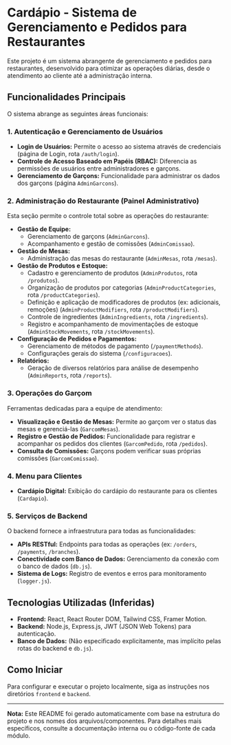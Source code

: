 # Cardápio - Sistema de Gerenciamento e Pedidos para Restaurantes

Este projeto é um sistema abrangente de gerenciamento e pedidos para restaurantes, desenvolvido para otimizar as operações diárias, desde o atendimento ao cliente até a administração interna.

## Funcionalidades Principais

O sistema abrange as seguintes áreas funcionais:

### 1. Autenticação e Gerenciamento de Usuários

*   **Login de Usuários:** Permite o acesso ao sistema através de credenciais (página de Login, rota `/auth/login`).
*   **Controle de Acesso Baseado em Papéis (RBAC):** Diferencia as permissões de usuários entre administradores e garçons.
*   **Gerenciamento de Garçons:** Funcionalidade para administrar os dados dos garçons (página `AdminGarcons`).

### 2. Administração do Restaurante (Painel Administrativo)

Esta seção permite o controle total sobre as operações do restaurante:

*   **Gestão de Equipe:**
    *   Gerenciamento de garçons (`AdminGarcons`).
    *   Acompanhamento e gestão de comissões (`AdminComissao`).
*   **Gestão de Mesas:**
    *   Administração das mesas do restaurante (`AdminMesas`, rota `/mesas`).
*   **Gestão de Produtos e Estoque:**
    *   Cadastro e gerenciamento de produtos (`AdminProdutos`, rota `/produtos`).
    *   Organização de produtos por categorias (`AdminProductCategories`, rota `/productCategories`).
    *   Definição e aplicação de modificadores de produtos (ex: adicionais, remoções) (`AdminProductModifiers`, rota `/productModifiers`).
    *   Controle de ingredientes (`AdminIngredients`, rota `/ingredients`).
    *   Registro e acompanhamento de movimentações de estoque (`AdminStockMovements`, rota `/stockMovements`).
*   **Configuração de Pedidos e Pagamentos:**
    *   Gerenciamento de métodos de pagamento (`/paymentMethods`).
    *   Configurações gerais do sistema (`/configuracoes`).
*   **Relatórios:**
    *   Geração de diversos relatórios para análise de desempenho (`AdminReports`, rota `/reports`).

### 3. Operações do Garçom

Ferramentas dedicadas para a equipe de atendimento:

*   **Visualização e Gestão de Mesas:** Permite ao garçom ver o status das mesas e gerenciá-las (`GarcomMesas`).
*   **Registro e Gestão de Pedidos:** Funcionalidade para registrar e acompanhar os pedidos dos clientes (`GarcomPedido`, rota `/pedidos`).
*   **Consulta de Comissões:** Garçons podem verificar suas próprias comissões (`GarcomComissao`).

### 4. Menu para Clientes

*   **Cardápio Digital:** Exibição do cardápio do restaurante para os clientes (`Cardapio`).

### 5. Serviços de Backend

O backend fornece a infraestrutura para todas as funcionalidades:

*   **APIs RESTful:** Endpoints para todas as operações (ex: `/orders`, `/payments`, `/branches`).
*   **Conectividade com Banco de Dados:** Gerenciamento da conexão com o banco de dados (`db.js`).
*   **Sistema de Logs:** Registro de eventos e erros para monitoramento (`logger.js`).

## Tecnologias Utilizadas (Inferidas)

*   **Frontend:** React, React Router DOM, Tailwind CSS, Framer Motion.
*   **Backend:** Node.js, Express.js, JWT (JSON Web Tokens) para autenticação.
*   **Banco de Dados:** (Não especificado explicitamente, mas implícito pelas rotas do backend e `db.js`).

## Como Iniciar

Para configurar e executar o projeto localmente, siga as instruções nos diretórios `frontend` e `backend`.

---

**Nota:** Este README foi gerado automaticamente com base na estrutura do projeto e nos nomes dos arquivos/componentes. Para detalhes mais específicos, consulte a documentação interna ou o código-fonte de cada módulo.